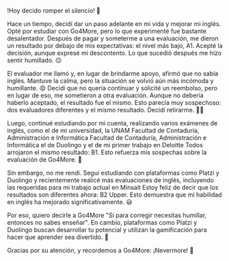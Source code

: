 !Hoy decido romper el silencio! 💬

Hace un tiempo, decidí dar un paso adelante en mi vida y mejorar mi inglés. Opté por estudiar con Go4More, pero lo que experimenté fue bastante desalentador. Después de pagar y someterme a una evaluación, me dieron un resultado por debajo de mis expectativas: el nivel más bajo, A1. Acepté la decisión, aunque expresé mi descontento. Lo que sucedió después me hizo sentir humillado. 😔

El evaluador me llamó y, en lugar de brindarme apoyo, afirmó que no sabía inglés. Mantuve la calma, pero la situación se volvió aún más incómoda y humillante. 😡 Decidí que no quería continuar y solicité un reembolso, pero en lugar de eso, me sometieron a otra evaluación. Aunque no debería haberlo aceptado, el resultado fue el mismo. Esto parecía muy sospechoso: dos evaluadores diferentes y el mismo resultado. Decidí retirarme. 🙅‍♂️

Luego, continué estudiando por mi cuenta, realizando varios exámenes de inglés, como el de mi universidad, la UNAM Facultad de Contaduría, Administración e Informática Facultad de Contaduría, Administración e Informática el de Duolingo y el de mi primer trabajo en Deloitte Todos arrojaron el mismo resultado: B1. Esto refuerza mis sospechas sobre la evaluación de Go4More. 😤

Sin embargo, no me rendí. Seguí estudiando con plataformas como Platzi y Duolingo y recientemente realicé más evaluaciones de inglés, incluyendo las requeridas para mi trabajo actual en Minsait Estoy feliz de decir que los resultados son diferentes ahora: B2 Upper. Esto demuestra que mi habilidad en inglés ha mejorado significativamente. 😃

Por eso, quiero decirle a Go4More "Si para corregir necesitas humillar, entonces no sabes enseñar". En cambio, plataformas como Platzi y Duolingo buscan desarrollar tu potencial y utilizan la gamificación para hacer que aprender sea divertido. 🚀

Gracias por su atención, y recordemos a Go4More: ¡Nevermore! 🦉 
